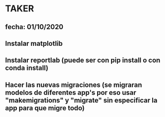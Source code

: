 # TAKER
## fecha: 01/10/2020
## Instalar matplotlib  
## Instalar reportlab (puede ser con pip install o con conda install)
## Hacer las nuevas migraciones (se migraran modelos de diferentes app's por eso usar  "makemigrations" y "migrate" sin especificar la app para que migre todo)
